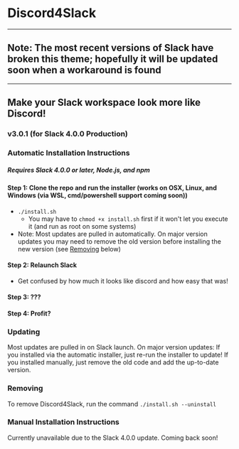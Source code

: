 # Discord4Slack

---
## Note: The most recent versions of Slack have broken this theme; hopefully it will be updated soon when a workaround is found
---
## Make your Slack workspace look more like Discord!

### v3.0.1 (for Slack 4.0.0 Production)

### Automatic Installation Instructions

##### Requires Slack 4.0.0 or later, Node.js, and npm

#### Step 1: Clone the repo and run the installer (works on OSX, Linux, and Windows (via WSL, cmd/powershell support coming soon))

- `./install.sh`
  - You may have to `chmod +x install.sh` first if it won't let you execute it (and run as root on some systems)
- Note: Most updates are pulled in automatically. On major version updates you may need to remove the old version before installing the new version (see [Removing](#Removing) below)

#### Step 2: Relaunch Slack

- Get confused by how much it looks like discord and how easy that was!

#### Step 3: ???

#### Step 4: Profit?

### Updating

Most updates are pulled in on Slack launch. On major version updates: If you installed via the automatic installer, just re-run the installer to update! If you installed manually, just remove the old code and add the up-to-date version.

### Removing

To remove Discord4Slack, run the command `./install.sh --uninstall`

### Manual Installation Instructions

Currently unavailable due to the Slack 4.0.0 update. Coming back soon!

